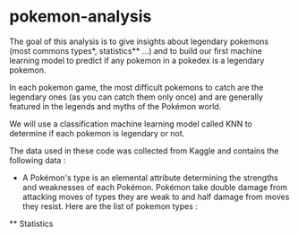 # pokemon-analysis

The goal of this analysis is to give insights about legendary pokemons (most commons types*, statistics** ...) and to build our first machine learning model to predict if any pokemon in a pokedex is a legendary pokemon. 

In each pokemon game, the most difficult pokemons to catch are the legendary ones (as you can catch them only once) and are generally featured in the legends and myths of the Pokémon world.

We will use a classification machine learning model called KNN to determine if each pokemon is legendary or not. 

The data used in these code was collected from Kaggle and contains the following data : 





* A Pokémon's type is an elemental attribute determining the strengths and weaknesses of each Pokémon. Pokémon take double damage from attacking moves of types they are weak to and half damage from moves they resist. Here are the list of pokemon types : 


** Statistics

